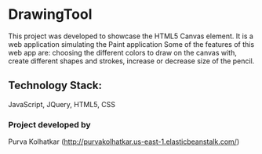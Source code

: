 # DrawingTool
 This project was developed to showcase the HTML5 Canvas element.
 It is a web application simulating the Paint application
 Some of the features of this web app are: choosing the different colors to draw on the canvas with, create different shapes and strokes, increase or decrease size of the pencil.
## Technology Stack:
JavaScript, JQuery, HTML5, CSS
### Project developed by
Purva Kolhatkar (http://purvakolhatkar.us-east-1.elasticbeanstalk.com/)

